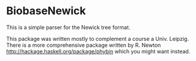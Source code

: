 BiobaseNewick
=============

This is a simple parser for the Newick tree format.

This package was written mostly to complement a course a Univ. Leipzig. There
is a more comprehensive package written by R. Newton
<http://hackage.haskell.org/package/phybin> which you might want instead.

